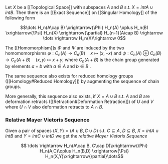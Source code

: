 Let $X$ be a [[Topological Space]] with subspaces $A$ and $B$ s.t. $X=intA\cup intB$. Then there is an [[Exact Sequence]] on [[Singular Homology]] of the following form 

$$\dots H_n(A\cap B) \xrightarrow{\Phi} H_n(A) \oplus H_n(B) \xrightarrow{\Psi} H_n(X) \xrightarrow{\partial} H_{n-1}(A\cap B) \rightarrow \dots \rightarrow H_n(X)\rightarrow 0$$

The [[Homomorphism]]s $\Phi$ and $\Psi$ are induced by the two homomomorphisms $\varphi : C_n(A) \rightarrow C_n(B) \quad x \mapsto (x,-x)$ and $\psi : C_n(A)\oplus C_n(B) \rightarrow C_n(A+B) \quad (x,y)\mapsto x+y$, where $C_n(A+B)$ is the chain group generated by elements $a+b$ with $a\in A$ and $b\in B$ .

The same sequence also exists for reduced homology groups ([[Homology#Reduced Homology]]) by augmenting the sequence of chain groups.

More generally, this sequence also exists, if $X=A\cup B$ s.t. $A$ and $B$ are deformation retracts ([[Retraction#Deformation Retraction]]) of $U$ and $V$ where $U\cap V$ also deformation retracts to $A\cap B$.


### Relative Mayer Vietoris Sequence 

Given a pair of spaces $(X,Y) = (A\cup B,C\cup D)$ s.t. $C\subseteq A$, $D\subseteq B$, $X=intA\cup intB$ and $Y=int C\cup int D$ we get the *relative Mayer Vietoris Sequence*

$$ \dots \rightarrow H_n(A\cap B, C\cap D)\xrightarrow{\Phi} H_n(A,C)\oplus H_n(B,D) \xrightarrow{\Psi} H_n(X,Y)\xrightarrow{\partial}\dots$$